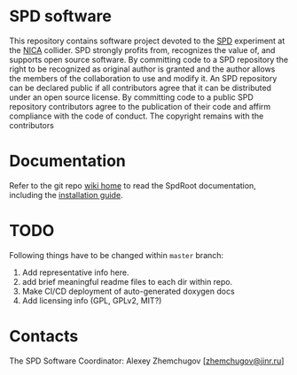 # SPD software

This repository contains software project devoted to the [SPD](http://spd.jinr.ru/doku.php)
 experiment at the [NICA](http://nica.jinr.ru) collider. SPD strongly profits from, recognizes the value of, and supports open source software. By committing code to a SPD repository the right to be recognized as original author is granted and the author allows the members of the collaboration to use and modify it. An SPD repository can be declared public if all contributors agree that it can be distributed under an open source license. By committing code to a public SPD repository contributors agree to the publication of their code and affirm compliance with the code of conduct. The copyright remains with the contributors

# Documentation

Refer to the git repo [wiki home](https://git.jinr.ru/nica/spdroot/wikis/SPDRoot-Home)
to read the SpdRoot documentation, including the [installation guide](https://git.jinr.ru/nica/spdroot/-/wikis/Installation-Guide).

# TODO

Following things have to be changed within `master` branch:
   1. Add representative info here.
   2. add brief meaningful readme files to each dir within repo.
   3. Make CI/CD deployment of auto-generated doxygen docs
   4. Add licensing info (GPL, GPLv2, MIT?)

# Contacts

The SPD Software Coordinator: Alexey Zhemchugov [zhemchugov@jinr.ru]
